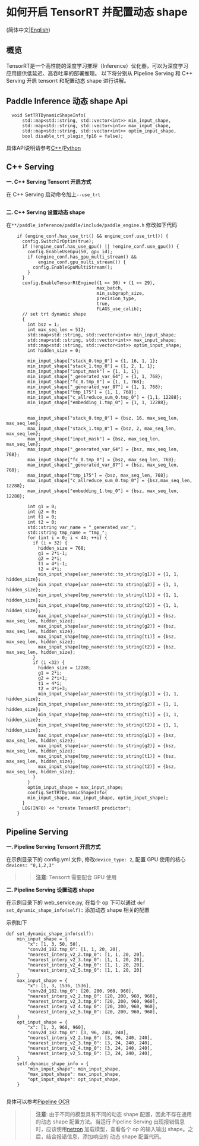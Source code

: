 # 如何开启 TensorRT 并配置动态 shape
(简体中文|[English](./TensorRT_Dynamic_Shape_EN.md))

## 概览

TensorRT是一个高性能的深度学习推理（Inference）优化器，可以为深度学习应用提供低延迟、高吞吐率的部署推理。
以下将分别从 PIpeline Serving 和 C++ Serving 开启 tensorrt 和配置动态 shape 进行讲解。

## Paddle Inference 动态 shape Api
```
  void SetTRTDynamicShapeInfo(
      std::map<std::string, std::vector<int>> min_input_shape,
      std::map<std::string, std::vector<int>> max_input_shape,
      std::map<std::string, std::vector<int>> optim_input_shape,
      bool disable_trt_plugin_fp16 = false);
```
具体API说明请参考[C++](https://paddleinference.paddlepaddle.org.cn/api_reference/cxx_api_doc/Config/GPUConfig.html#tensorrt)/[Python](https://paddleinference.paddlepaddle.org.cn/api_reference/python_api_doc/Config/GPUConfig.html#tensorrt)

## C++ Serving 

**一. C++ Serving Tensorrt 开启方式**

在 C++ Serving 启动命令加上`--use_trt`

```

```

**二. C++ Serving 设置动态 shape**

在`**/paddle_inference/paddle/include/paddle_engine.h` 修改如下代码

```
    if (engine_conf.has_use_trt() && engine_conf.use_trt()) {
      config.SwitchIrOptim(true);
      if (!engine_conf.has_use_gpu() || !engine_conf.use_gpu()) {
        config.EnableUseGpu(50, gpu_id);
        if (engine_conf.has_gpu_multi_stream() &&
            engine_conf.gpu_multi_stream()) {
          config.EnableGpuMultiStream();
        }
      }
      config.EnableTensorRtEngine((1 << 30) + (1 << 29),
                                  max_batch,
                                  min_subgraph_size,
                                  precision_type,
                                  true,
                                  FLAGS_use_calib);
      // set trt dynamic shape
      {
        int bsz = 1;
        int max_seq_len = 512;
        std::map<std::string, std::vector<int>> min_input_shape;
        std::map<std::string, std::vector<int>> max_input_shape;
        std::map<std::string, std::vector<int>> optim_input_shape;
        int hidden_size = 0;

        min_input_shape["stack_0.tmp_0"] = {1, 16, 1, 1};
        min_input_shape["stack_1.tmp_0"] = {1, 2, 1, 1};
        min_input_shape["input_mask"] = {1, 1, 1};
        min_input_shape["_generated_var_64"] = {1, 1, 768};
        min_input_shape["fc_0.tmp_0"] = {1, 1, 768};
        min_input_shape["_generated_var_87"] = {1, 1, 768};
        min_input_shape["tmp_175"] = {1, 1, 768};
        min_input_shape["c_allreduce_sum_0.tmp_0"] = {1,1, 12288};
        min_input_shape["embedding_1.tmp_0"] = {1, 1, 12288};


        max_input_shape["stack_0.tmp_0"] = {bsz, 16, max_seq_len, max_seq_len};
        max_input_shape["stack_1.tmp_0"] = {bsz, 2, max_seq_len, max_seq_len};
        max_input_shape["input_mask"] = {bsz, max_seq_len, max_seq_len};
        max_input_shape["_generated_var_64"] = {bsz, max_seq_len, 768};
        max_input_shape["fc_0.tmp_0"] = {bsz, max_seq_len, 768};
        max_input_shape["_generated_var_87"] = {bsz, max_seq_len, 768};
        max_input_shape["tmp_175"] = {bsz, max_seq_len, 768};
        max_input_shape["c_allreduce_sum_0.tmp_0"] = {bsz,max_seq_len, 12288};
        max_input_shape["embedding_1.tmp_0"] = {bsz, max_seq_len, 12288};

        int g1 = 0;
        int g2 = 0;
        int t1 = 0;
        int t2 = 0;
        std::string var_name = "_generated_var_";
        std::string tmp_name = "tmp_";
        for (int i = 0; i < 44; ++i) {
          if (i > 32) {
            hidden_size = 768;
            g1 = 2*i-1;
            g2 = 2*i;
            t1 = 4*i-1;
            t2 = 4*i;
            min_input_shape[var_name+std::to_string(g1)] = {1, 1, hidden_size};
            min_input_shape[var_name+std::to_string(g2)] = {1, 1, hidden_size};
            min_input_shape[tmp_name+std::to_string(t1)] = {1, 1, hidden_size};
            min_input_shape[tmp_name+std::to_string(t2)] = {1, 1, hidden_size};
            max_input_shape[var_name+std::to_string(g1)] = {bsz, max_seq_len, hidden_size};
            max_input_shape[var_name+std::to_string(g2)] = {bsz, max_seq_len, hidden_size};
            max_input_shape[tmp_name+std::to_string(t1)] = {bsz, max_seq_len, hidden_size};
            max_input_shape[tmp_name+std::to_string(t2)] = {bsz, max_seq_len, hidden_size};
          }
          if (i <32) {
            hidden_size = 12288;
            g1 = 2*i;
            g2 = 2*i+1;
            t1 = 4*i;
            t2 = 4*i+3;
            min_input_shape[var_name+std::to_string(g1)] = {1, 1, hidden_size};
            min_input_shape[var_name+std::to_string(g2)] = {1, 1, hidden_size};
            min_input_shape[tmp_name+std::to_string(t1)] = {1, 1, hidden_size};
            min_input_shape[tmp_name+std::to_string(t2)] = {1, 1, hidden_size};
            max_input_shape[var_name+std::to_string(g1)] = {bsz, max_seq_len, hidden_size};
            max_input_shape[var_name+std::to_string(g2)] = {bsz, max_seq_len, hidden_size};
            max_input_shape[tmp_name+std::to_string(t1)] = {bsz, max_seq_len, hidden_size};
            max_input_shape[tmp_name+std::to_string(t2)] = {bsz, max_seq_len, hidden_size};
          }
        }
        optim_input_shape = max_input_shape;
        config.SetTRTDynamicShapeInfo(
        min_input_shape, max_input_shape, optim_input_shape);
      }
      LOG(INFO) << "create TensorRT predictor";
    }
```


## Pipeline Serving

**一. Pipeline Serving Tensorrt 开启方式**

在示例目录下的 config.yml 文件, 修改`device_type: 2`, 配置 GPU 使用的核心 `devices: "0,1,2,3"`
>> **注意**: Tensorrt 需要配合 GPU 使用

**二. Pipeline Serving 设置动态 shape**

在示例目录下的 web_service.py, 在每个 op 下可以通过 `def set_dynamic_shape_info(self):` 添加动态 shape 相关的配置

示例如下
```
def set_dynamic_shape_info(self):
    min_input_shape = {
        "x": [1, 3, 50, 50],
        "conv2d_182.tmp_0": [1, 1, 20, 20],
        "nearest_interp_v2_2.tmp_0": [1, 1, 20, 20],
        "nearest_interp_v2_3.tmp_0": [1, 1, 20, 20],
        "nearest_interp_v2_4.tmp_0": [1, 1, 20, 20],
        "nearest_interp_v2_5.tmp_0": [1, 1, 20, 20]
    }
    max_input_shape = {
        "x": [1, 3, 1536, 1536],
        "conv2d_182.tmp_0": [20, 200, 960, 960],
        "nearest_interp_v2_2.tmp_0": [20, 200, 960, 960],
        "nearest_interp_v2_3.tmp_0": [20, 200, 960, 960],
        "nearest_interp_v2_4.tmp_0": [20, 200, 960, 960],
        "nearest_interp_v2_5.tmp_0": [20, 200, 960, 960],
    }
    opt_input_shape = {
        "x": [1, 3, 960, 960],
        "conv2d_182.tmp_0": [3, 96, 240, 240],
        "nearest_interp_v2_2.tmp_0": [3, 96, 240, 240],
        "nearest_interp_v2_3.tmp_0": [3, 24, 240, 240],
        "nearest_interp_v2_4.tmp_0": [3, 24, 240, 240],
        "nearest_interp_v2_5.tmp_0": [3, 24, 240, 240],
    }
    self.dynamic_shape_info = {
        "min_input_shape": min_input_shape,
        "max_input_shape": max_input_shape,
        "opt_input_shape": opt_input_shape,
    }
                
```
具体可以参考[Pipeline OCR](../examples/Pipeline/PaddleOCR/ocr/)
>> **注意**: 由于不同的模型具有不同的动态 shape 配置，因此不存在通用的动态 shape 配置方法。当运行 Pipeline Serving 
>> 出现报错信息时，应该使用[netron](https://netron.app/) 加载模型，查看各个 op 的输入输出 shape。之后，结合报错信息，添加响应的
>> 动态 shape 配置代码。
